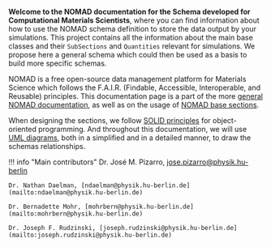 
<!-- This is the force-directed graph using Cytoscape
    <div id="cy"></div>
-->

**Welcome to the NOMAD documentation for the Schema developed for Computational Materials Scientists**, where you can find information about how to use the NOMAD schema definition to store the data output by your simulations.
This project contains all the information about the main base classes and their `SubSections` and `Quantities` relevant for simulations. We propose here a general schema which could then be used as a basis to build more specific schemas.

NOMAD is a free open-source data management platform for Materials Science which follows the F.A.I.R. (Findable, Accessible, Interoperable, and Reusable) principles. This documentation page is a part of the more [general NOMAD documentation](https://nomad-lab.eu/prod/v1/staging/docs/), as well as on the usage of [NOMAD base sections](https://nomad-lab.eu/prod/v1/staging/docs/howto/customization/base_sections.html).

When designing the sections, we follow [SOLID principles](https://www.geeksforgeeks.org/solid-principle-in-programming-understand-with-real-life-examples/) for object-oriented programming. And throughout this documentation, we will use [UML diagrams](https://en.wikipedia.org/wiki/Class_diagram), both in a simplified and in a detailed manner, to draw the schemas relationships.


!!! info "Main contributors"
    Dr. José M. Pizarro, [jose.pizarro@physik.hu-berlin](mailto:jose.pizarro@physik.hu-berlin.de)

    Dr. Nathan Daelman, [ndaelman@physik.hu-berlin.de](mailto:ndaelman@physik.hu-berlin.de)

    Dr. Bernadette Mohr, [mohrbern@physik.hu-berlin.de](mailto:mohrbern@physik.hu-berlin.de)

    Dr. Joseph F. Rudzinski, [joseph.rudzinski@physik.hu-berlin.de](mailto:joseph.rudzinski@physik.hu-berlin.de)